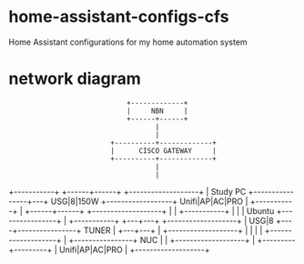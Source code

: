 # home-assistant-configs-cfs
Home Assistant configurations for my home automation system


# network diagram

                                 +-------------+
                                 |     NBN     |
                                 +------+------+
                                        |
                                        |
                             +----------+-------------+
                             |      CISCO GATEWAY     |
                             +----------+-------------+
                                        |
                                        |
+-----------+                    +------+------+                  +-------------------+
| Study PC  +----------------+---+  USG|8|150W +------------------+  Unifi|AP|AC|PRO  |
+-----------+                |   +------+------+                  +-------------------+
                             |          |
+-----------+                |          |
|   Ubuntu  +----------------+          |
+-----------+                       +---+---+                     +-------------------+
                                    | USG|8 +----+----------------+       TUNER       |
                                    +---+---+    |                +-------------------+
                                        |        |
                                        |        |                +-------------------+
                                        |        +----------------+        NUC        |
                                        |                         +-------------------+
                                        |
                              +---------+---------+
                              |  Unifi|AP|AC|PRO  |
                              +-------------------+

